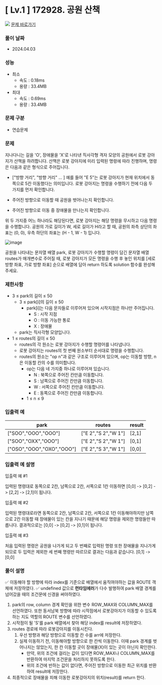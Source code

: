 # [ Lv.1 ] 172928. 공원 산책

<img src="https://img.shields.io/badge/JavaScript-orange?style=flat&logo=javascript&logoColor=auto"/> [문제 바로가기](https://school.programmers.co.kr/learn/courses/30/lessons/172928)

### 풀이 날짜

- 2024.04.03

### 성능

- 최소
  - 속도 : 0.18ms
  - 용량 : 33.4MB
- 최대
  - 속도 : 0.69ms
  - 용량 : 33.4MB

### 문제 구분

- 연습문제

### 문제

지나다니는 길을 'O', 장애물을 'X'로 나타낸 직사각형 격자 모양의 공원에서 로봇 강아지가 산책을 하려합니다. 산책은 로봇 강아지에 미리 입력된 명령에 따라 진행하며, 명령은 다음과 같은 형식으로 주어집니다.

- ["방향 거리", "방향 거리" … ]
  예를 들어 "E 5"는 로봇 강아지가 현재 위치에서 동쪽으로 5칸 이동했다는 의미입니다. 로봇 강아지는 명령을 수행하기 전에 다음 두 가지를 먼저 확인합니다.

- 주어진 방향으로 이동할 때 공원을 벗어나는지 확인합니다.
- 주어진 방향으로 이동 중 장애물을 만나는지 확인합니다.

위 두 가지중 어느 하나라도 해당된다면, 로봇 강아지는 해당 명령을 무시하고 다음 명령을 수행합니다.
공원의 가로 길이가 W, 세로 길이가 H라고 할 때, 공원의 좌측 상단의 좌표는 (0, 0), 우측 하단의 좌표는 (H - 1, W - 1) 입니다.

![image](https://user-images.githubusercontent.com/62426665/217702316-1bd5d3ba-c1d7-4133-bfb5-36bdc85a08ba.png)

공원을 나타내는 문자열 배열 park, 로봇 강아지가 수행할 명령이 담긴 문자열 배열 routes가 매개변수로 주어질 때, 로봇 강아지가 모든 명령을 수행 후 놓인 위치를 [세로 방향 좌표, 가로 방향 좌표] 순으로 배열에 담아 return 하도록 solution 함수를 완성해주세요.

### 제한사항

- 3 ≤ park의 길이 ≤ 50
  - 3 ≤ park[i]의 길이 ≤ 50
    - park[i]는 다음 문자들로 이루어져 있으며 시작지점은 하나만 주어집니다.
      - S : 시작 지점
      - O : 이동 가능한 통로
      - X : 장애물
  - park는 직사각형 모양입니다.
- 1 ≤ routes의 길이 ≤ 50
  - routes의 각 원소는 로봇 강아지가 수행할 명령어를 나타냅니다.
  - 로봇 강아지는 routes의 첫 번째 원소부터 순서대로 명령을 수행합니다.
  - routes의 원소는 "op n"과 같은 구조로 이루어져 있으며, op는 이동할 방향, n은 이동할 칸의 수를 의미합니다.
    - op는 다음 네 가지중 하나로 이루어져 있습니다.
      - N : 북쪽으로 주어진 칸만큼 이동합니다.
      - S : 남쪽으로 주어진 칸만큼 이동합니다.
      - W : 서쪽으로 주어진 칸만큼 이동합니다.
      - E : 동쪽으로 주어진 칸만큼 이동합니다.
    - 1 ≤ n ≤ 9

### 입출력 예

| park                      | routes              | result |
| ------------------------- | ------------------- | ------ |
| ["SOO","OOO","OOO"]       | ["E 2","S 2","W 1"] | [2,1]  |
| ["SOO","OXX","OOO"]       | ["E 2","S 2","W 1"] | [0,1]  |
| ["OSO","OOO","OXO","OOO"] | ["E 2","S 3","W 1"] | [0,0]  |

### 입출력 예 설명

입출력 예 #1

입력된 명령대로 동쪽으로 2칸, 남쪽으로 2칸, 서쪽으로 1칸 이동하면 [0,0] -> [0,2] -> [2,2] -> [2,1]이 됩니다.

입출력 예 #2

입력된 명령대로라면 동쪽으로 2칸, 남쪽으로 2칸, 서쪽으로 1칸 이동해야하지만 남쪽으로 2칸 이동할 때 장애물이 있는 칸을 지나기 때문에 해당 명령을 제외한 명령들만 따릅니다. 결과적으로는 [0,0] -> [0,2] -> [0,1]이 됩니다.

입출력 예 #3

처음 입력된 명령은 공원을 나가게 되고 두 번째로 입력된 명령 또한 장애물을 지나가게 되므로 두 입력은 제외한 세 번째 명령만 따르므로 결과는 다음과 같습니다. [0,1] -> [0,0]

### 풀이 설명

✅ 이동해야 할 방향에 따라 index를 기준으로 배열에서 움직여야하는 값을 ROUTE 객체에 저장하였다.
✅ undefined 값으로 **런타임에러**가 다수 발행하여 park 배열 경계를 넘어갔을 때의 조건문에 신경을 써야하였다.

1. park의 row, column 경계 확인을 위한 변수 ROW_MAX와 COLUMN_MAX를 선언하였다. 또한 동서남북 방향에 따라 시작점에서 로봇강아지가 이동할 수 있도록 하는 지도 역할의 ROUTE 변수를 선언하였다.
2. 시작점이 될 'S'를 park 배열에서 찾아 해당 index를 result에 저장하였다.
3. routes 경로에 따라 로봇강아지를 이동시킨다.
   1. 우선 방향과 해당 방향으로 이동할 칸 수를 arr에 저장한다.
   2. 실제 이동하기 전, 이동해야할 방향으로 한 칸씩 이동한다. 이때 park 경계를 벗어나지는 않았는지, 한 칸 이동할 곳이 장애물(X)이 있는 곳이 아닌지 확인한다.
      - 만약, 위의 조건에 걸리는 값이 있다면 ROW_MAX나 COLUMN_MAX를 반환하여 마지막 조건문을 처리하지 못하도록 한다.
      - 위의 조건에 반하는 값이 없다면, 주어진 방향으로 이동한 최근 위치를 반환하여 result에 저장한다.
4. 최종적으로 장애물을 피해 이동한 로봇강아지의 위치(result)를 return 한다.
